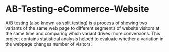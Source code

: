 # AB-Testing-eCommerce-Website

A/B testing (also known as split testing) is a process of showing two variants of the same web page to different segments of website visitors at the same time and comparing which variant drives more conversions.
This project contains statistical analysis helped to evaluate whether a variation in the webpage changes number of visitors.
